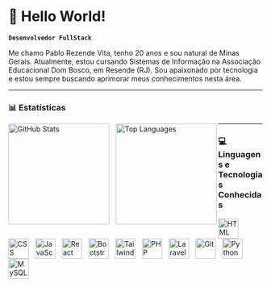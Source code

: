 # 👋 Hello World!

**`Desenvolvedor FullStack`**

Me chamo Pablo Rezende Vita, tenho 20 anos e sou natural de Minas Gerais. Atualmente, estou cursando Sistemas de Informação na Associação Educacional Dom Bosco, em Resende (RJ). Sou apaixonado por tecnologia e estou sempre buscando aprimorar meus conhecimentos nesta área.

---

### 📊 Estatísticas

<p>
  <!-- Estatísticas Gerais -->
  <img 
    align="left" 
    alt="GitHub Stats" 
    height="200" 
    style="padding-right: 10px;" 
    src="https://github-readme-stats.vercel.app/api?username=pablorezende12&show_icons=true&theme=tokyonight&include_all_commits=true&locale=pt-br" 
  />

  <!-- Tecnologias com porcentagem -->
  <img 
    align="left" 
    alt="Top Languages" 
    height="200" 
    src="https://github-readme-stats.vercel.app/api/top-langs/?username=pablorezende12&theme=tokyonight&layout=compact&custom_title=Tecnologias&langs_count=10" 
  />
</p>

---

### 💻 Linguagens e Tecnologias Conhecidas

<img align="left" alt="HTML" title="HTML" width="40px" style="padding-right: 10px;" src="https://cdn.jsdelivr.net/gh/devicons/devicon/icons/html5/html5-original.svg" />
<img align="left" alt="CSS" title="CSS" width="40px" style="padding-right: 10px;" src="https://cdn.jsdelivr.net/gh/devicons/devicon/icons/css3/css3-original.svg" />
<img align="left" alt="JavaScript" title="JavaScript" width="40px" style="padding-right: 10px;" src="https://cdn.jsdelivr.net/gh/devicons/devicon/icons/javascript/javascript-original.svg" />
<img align="left" alt="React" title="React" width="40px" style="padding-right: 10px;" src="https://cdn.jsdelivr.net/gh/devicons/devicon/icons/react/react-original.svg" />
<img align="left" alt="Bootstrap" title="Bootstrap" width="40px" style="padding-right: 10px;" src="https://cdn.jsdelivr.net/gh/devicons/devicon/icons/bootstrap/bootstrap-original.svg" />
<img align="left" alt="Tailwind" title="Tailwind" width="40px" style="padding-right: 10px;" src="https://cdn.jsdelivr.net/gh/devicons/devicon/icons/tailwindcss/tailwindcss-original.svg" />
<img align="left" alt="PHP" title="PHP" width="40px" style="padding-right: 10px;" src="https://cdn.jsdelivr.net/gh/devicons/devicon/icons/php/php-original.svg" />
<img align="left" alt="Laravel" title="Laravel" width="40px" style="padding-right: 10px;" src="https://cdn.jsdelivr.net/gh/devicons/devicon/icons/laravel/laravel-original.svg" />
<img align="left" alt="Git" title="Git" width="40px" style="padding-right: 10px;" src="https://cdn.jsdelivr.net/gh/devicons/devicon/icons/git/git-original.svg" />
<img align="left" alt="Python" title="Python" width="40px" style="padding-right: 10px;" src="https://cdn.jsdelivr.net/gh/devicons/devicon/icons/python/python-original.svg" />
<img align="left" alt="MySQL" title="MySQL" width="40px" style="padding-right: 10px;" src="https://cdn.jsdelivr.net/gh/devicons/devicon/icons/mysql/mysql-original.svg" />

<br/><br/><br/>
